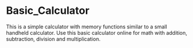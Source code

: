 # Basic_Calculator
This is a simple calculator with memory functions similar to a small handheld calculator. Use this basic calculator online for math with addition, subtraction, division and multiplication.
